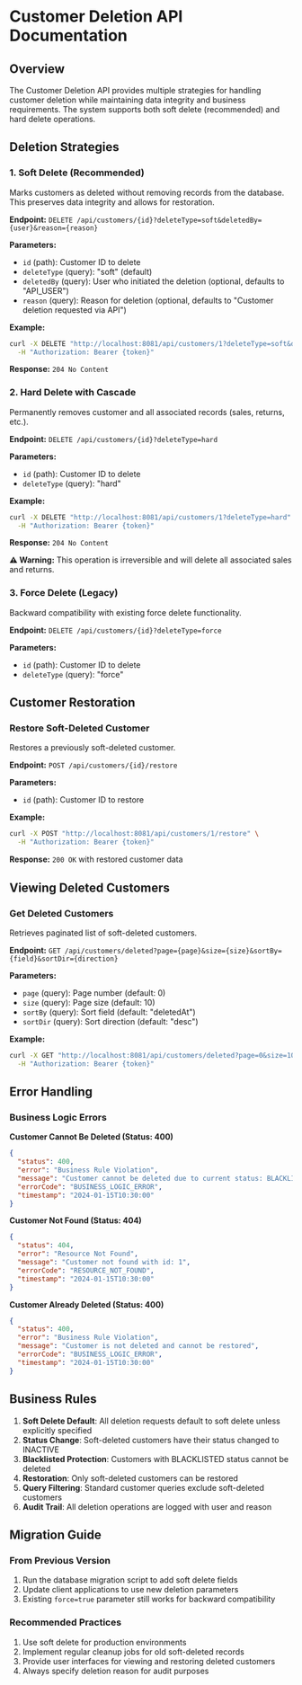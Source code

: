 # Customer Deletion API Documentation

## Overview

The Customer Deletion API provides multiple strategies for handling customer deletion while maintaining data integrity and business requirements. The system supports both soft delete (recommended) and hard delete operations.

## Deletion Strategies

### 1. Soft Delete (Recommended)
Marks customers as deleted without removing records from the database. This preserves data integrity and allows for restoration.

**Endpoint:** `DELETE /api/customers/{id}?deleteType=soft&deletedBy={user}&reason={reason}`

**Parameters:**
- `id` (path): Customer ID to delete
- `deleteType` (query): "soft" (default)
- `deletedBy` (query): User who initiated the deletion (optional, defaults to "API_USER")
- `reason` (query): Reason for deletion (optional, defaults to "Customer deletion requested via API")

**Example:**
```bash
curl -X DELETE "http://localhost:8081/api/customers/1?deleteType=soft&deletedBy=admin&reason=Customer%20requested%20account%20closure" \
  -H "Authorization: Bearer {token}"
```

**Response:** `204 No Content`

### 2. Hard Delete with Cascade
Permanently removes customer and all associated records (sales, returns, etc.).

**Endpoint:** `DELETE /api/customers/{id}?deleteType=hard`

**Parameters:**
- `id` (path): Customer ID to delete
- `deleteType` (query): "hard"

**Example:**
```bash
curl -X DELETE "http://localhost:8081/api/customers/1?deleteType=hard" \
  -H "Authorization: Bearer {token}"
```

**Response:** `204 No Content`

**⚠️ Warning:** This operation is irreversible and will delete all associated sales and returns.

### 3. Force Delete (Legacy)
Backward compatibility with existing force delete functionality.

**Endpoint:** `DELETE /api/customers/{id}?deleteType=force`

**Parameters:**
- `id` (path): Customer ID to delete
- `deleteType` (query): "force"

## Customer Restoration

### Restore Soft-Deleted Customer
Restores a previously soft-deleted customer.

**Endpoint:** `POST /api/customers/{id}/restore`

**Parameters:**
- `id` (path): Customer ID to restore

**Example:**
```bash
curl -X POST "http://localhost:8081/api/customers/1/restore" \
  -H "Authorization: Bearer {token}"
```

**Response:** `200 OK` with restored customer data

## Viewing Deleted Customers

### Get Deleted Customers
Retrieves paginated list of soft-deleted customers.

**Endpoint:** `GET /api/customers/deleted?page={page}&size={size}&sortBy={field}&sortDir={direction}`

**Parameters:**
- `page` (query): Page number (default: 0)
- `size` (query): Page size (default: 10)
- `sortBy` (query): Sort field (default: "deletedAt")
- `sortDir` (query): Sort direction (default: "desc")

**Example:**
```bash
curl -X GET "http://localhost:8081/api/customers/deleted?page=0&size=10" \
  -H "Authorization: Bearer {token}"
```

## Error Handling

### Business Logic Errors

**Customer Cannot Be Deleted (Status: 400)**
```json
{
  "status": 400,
  "error": "Business Rule Violation",
  "message": "Customer cannot be deleted due to current status: BLACKLISTED",
  "errorCode": "BUSINESS_LOGIC_ERROR",
  "timestamp": "2024-01-15T10:30:00"
}
```

**Customer Not Found (Status: 404)**
```json
{
  "status": 404,
  "error": "Resource Not Found",
  "message": "Customer not found with id: 1",
  "errorCode": "RESOURCE_NOT_FOUND",
  "timestamp": "2024-01-15T10:30:00"
}
```

**Customer Already Deleted (Status: 400)**
```json
{
  "status": 400,
  "error": "Business Rule Violation",
  "message": "Customer is not deleted and cannot be restored",
  "errorCode": "BUSINESS_LOGIC_ERROR",
  "timestamp": "2024-01-15T10:30:00"
}
```

## Business Rules

1. **Soft Delete Default**: All deletion requests default to soft delete unless explicitly specified
2. **Status Change**: Soft-deleted customers have their status changed to INACTIVE
3. **Blacklisted Protection**: Customers with BLACKLISTED status cannot be deleted
4. **Restoration**: Only soft-deleted customers can be restored
5. **Query Filtering**: Standard customer queries exclude soft-deleted customers
6. **Audit Trail**: All deletion operations are logged with user and reason

## Migration Guide

### From Previous Version
1. Run the database migration script to add soft delete fields
2. Update client applications to use new deletion parameters
3. Existing `force=true` parameter still works for backward compatibility

### Recommended Practices
1. Use soft delete for production environments
2. Implement regular cleanup jobs for old soft-deleted records
3. Provide user interfaces for viewing and restoring deleted customers
4. Always specify deletion reason for audit purposes
